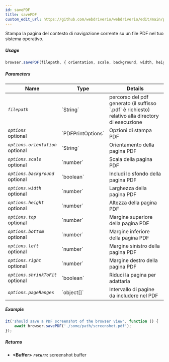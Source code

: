 ```yaml
---
id: savePDF
title: savePDF
custom_edit_url: https://github.com/webdriverio/webdriverio/edit/main/packages/webdriverio/src/commands/browser/savePDF.ts
---
```


Stampa la pagina del contesto di navigazione corrente su un file PDF nel tuo sistema operativo.

##### Usage

```js
browser.savePDF(filepath, { orientation, scale, background, width, height, top, bottom, left, right, shrinkToFit, pageRanges })
```

##### Parameters

<table>
  <thead>
    <tr>
      <th>Name</th><th>Type</th><th>Details</th>
    </tr>
  </thead>
  <tbody>
    <tr>
      <td><code><var>filepath</var></code></td>
      <td>`String`</td>
      <td>percorso del pdf generato (il suffisso `.pdf` è richiesto) relativo alla directory di esecuzione</td>
    </tr>
    <tr>
      <td><code><var>options</var></code><br /><span className="label labelWarning">optional</span></td>
      <td>`PDFPrintOptions`</td>
      <td>Opzioni di stampa PDF</td>
    </tr>
    <tr>
      <td><code><var>options.orientation</var></code><br /><span className="label labelWarning">optional</span></td>
      <td>`String`</td>
      <td>Orientamento della pagina PDF</td>
    </tr>
    <tr>
      <td><code><var>options.scale</var></code><br /><span className="label labelWarning">optional</span></td>
      <td>`number`</td>
      <td>Scala della pagina PDF</td>
    </tr>
    <tr>
      <td><code><var>options.background</var></code><br /><span className="label labelWarning">optional</span></td>
      <td>`boolean`</td>
      <td>Includi lo sfondo della pagina PDF</td>
    </tr>
    <tr>
      <td><code><var>options.width</var></code><br /><span className="label labelWarning">optional</span></td>
      <td>`number`</td>
      <td>Larghezza della pagina PDF</td>
    </tr>
    <tr>
      <td><code><var>options.height</var></code><br /><span className="label labelWarning">optional</span></td>
      <td>`number`</td>
      <td>Altezza della pagina PDF</td>
    </tr>
    <tr>
      <td><code><var>options.top</var></code><br /><span className="label labelWarning">optional</span></td>
      <td>`number`</td>
      <td>Margine superiore della pagina PDF</td>
    </tr>
    <tr>
      <td><code><var>options.bottom</var></code><br /><span className="label labelWarning">optional</span></td>
      <td>`number`</td>
      <td>Margine inferiore della pagina PDF</td>
    </tr>
    <tr>
      <td><code><var>options.left</var></code><br /><span className="label labelWarning">optional</span></td>
      <td>`number`</td>
      <td>Margine sinistro della pagina PDF</td>
    </tr>
    <tr>
      <td><code><var>options.right</var></code><br /><span className="label labelWarning">optional</span></td>
      <td>`number`</td>
      <td>Margine destro della pagina PDF</td>
    </tr>
    <tr>
      <td><code><var>options.shrinkToFit</var></code><br /><span className="label labelWarning">optional</span></td>
      <td>`boolean`</td>
      <td>Riduci la pagina per adattarla</td>
    </tr>
    <tr>
      <td><code><var>options.pageRanges</var></code></td>
      <td>`object[]`</td>
      <td>Intervallo di pagine da includere nel PDF</td>
    </tr>
  </tbody>
</table>

##### Example

```js title="savePDF.js"
it('should save a PDF screenshot of the browser view', function () {
    await browser.savePDF('./some/path/screenshot.pdf');
});
```

##### Returns

- **&lt;Buffer&gt;**
            **<code><var>return</var></code>:**    screenshot buffer